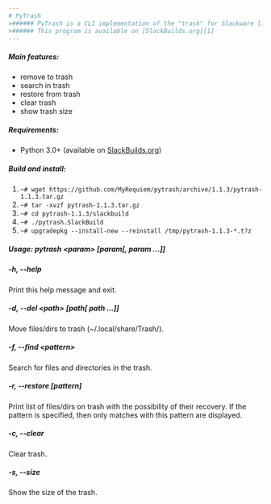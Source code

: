 ```yaml
---
# PyTrash
>###### PyTrash is a CLI implementation of the "trash" for Slackware linux
>###### This program is available on [SlackBuilds.org][1]
---
```

##### Main features:
* remove to trash
* search in trash
* restore from trash
* clear trash
* show trash size

##### Requirements:
* Python 3.0+ (available on [SlackBuilds.org][2])

##### Build and install:
1. `~# wget https://github.com/MyRequiem/pytrash/archive/1.1.3/pytrash-1.1.3.tar.gz`
2. `~# tar -xvzf pytrash-1.1.3.tar.gz`
3. `~# cd pytrash-1.1.3/slackbuild`
4. `~# ./pytrash.SlackBuild`
5. `~# upgradepkg --install-new --reinstall /tmp/pytrash-1.1.3-*.t?z`

##### Usage: pytrash \<param> [param[, param ...]]
##### -h, --help

Print this help message and exit.

##### -d, --del \<path> [path[ path ...]]

Move files/dirs to trash (~/.local/share/Trash/).

##### -f, --find \<pattern>

Search for files and directories in the trash.

##### -r, --restore [pattern]

Print list of files/dirs on trash with the possibility of their
recovery. If the pattern is specified, then only matches with
this pattern are displayed.

##### -c, --clear

Clear trash.

##### -s, --size

Show the size of the trash.

[1]: https://slackbuilds.org/repository/14.2/system/pytrash/
[2]: https://slackbuilds.org/repository/14.2/python/python3/

